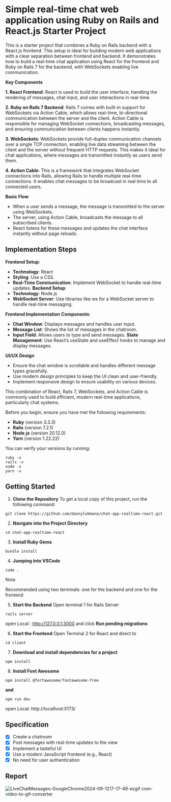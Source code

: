 # Simple real-time chat web application using Ruby on Rails and React.js Starter Project

This is a starter project that combines a Ruby on Rails backend with a React.js frontend. This setup is ideal for building modern web applications with a clear separation between frontend and backend. It demonstrates how to build a real-time chat application using React for the frontend and Ruby on Rails 7 for the backend, with WebSockets enabling live communication.

**Key Components**

  **1. React Frontend**: React is used to build the user interface, handling the rendering of messages, chat input, and user interactions in real-time.

  **2. Ruby on Rails 7 Backend**: Rails 7 comes with built-in support for WebSockets via Action Cable, which allows real-time, bi-directional communication between the server and the client. Action Cable is   responsible for managing WebSocket connections, broadcasting messages, and ensuring communication between clients happens instantly.

  **3. WebSockets**: WebSockets provide full-duplex communication channels over a single TCP connection, enabling live data streaming between the client and the server without frequent HTTP requests. This makes it ideal for chat applications, where messages are transmitted instantly as users send them.

  **4. Action Cable**: This is a framework that integrates WebSocket connections into Rails, allowing Rails to handle multiple real-time connections. It enables chat messages to be broadcast in real time to all connected users.

**Basic Flow**
- When a user sends a message, the message is transmitted to the server using WebSockets.
- The server, using Action Cable, broadcasts the message to all subscribed clients.
- React listens for these messages and updates the chat interface instantly without page reloads.

## Implementation Steps
**Frontend Setup**:
  - **Technology**: React
  - **Styling**: Use a CSS.
  - **Real-Time Communication**: Implement WebSocket to handle real-time updates.
**Backend Setup**:
  - **Technology**: Node.js 
  - **WebSocket Server**: Use libraries like ws for a WebSocket server to handle real-time messaging.

**Frontend Implementation**
**Components**:
  - **Chat Window**: Displays messages and handles user input.
  - **Message List**: Shows the list of messages in the chatroom.
  - **Input Field**: Allows users to type and send messages.
**State Management**: Use React’s useState and useEffect hooks to manage and display messages.

**UI/UX Design**
- Ensure the chat window is scrollable and handles different message types gracefully.
- Use modern design principles to keep the UI clean and user-friendly.
- Implement responsive design to ensure usability on various devices.

This combination of React, Rails 7, WebSockets, and Action Cable is commonly used to build efficient, modern real-time applications, particularly chat systems.

Before you begin, ensure you have met the following requirements:

- **Ruby** (version 3.3.3)
- **Rails** (version 7.2.1)
- **Node.js** (version 20.12.0)
- **Yarn** (version 1.22.22)

You can verify your versions by running:

```
ruby -v
rails -v
node -v
yarn -v
```

## Getting Started

1. **Clone the Repository**
  To get a local copy of this project, run the following command:
  ```
  git clone https://github.com/dannylukmana/chat-app-realtime-react.git
  ```

2. **Navigate into the Project Directory**
  ```
  cd chat-app-realtime-react
  ```

3. **Install Ruby Gems**
  ```
  bundle install
  ```

4. **Jumping into VSCode**
  ```
  code .
  ```

> [!NOTE]
> Recommended using two terminals: one for the backend and one for the frontend

5. **Start the Backend**
  Open terminal 1 for Rails Server
  ```
  rails server
  ```
  open Local : http://127.0.0.1:3000 and click **Run pending migrations**
  
6. **Start the Frontend**
  Open Terminal 2 for React and direct to
  ```
  cd client
  ```

7. **Download and install dependencies for a project**
  ```
  npm install 
  ```

8. **Install Font Awesome**
  ```
  npm install @fortawesome/fontawesome-free
  ```
  **and**
  ```
  npm run dev
  ```
  open Local: http://localhost:5173/

## Specification 
- [x] Create a chatroom
- [x] Post messages with real-time updates to the view
- [x] Implement a tasteful UI
- [x] Use a modern JavaScript frontend (e.g., React)
- [x] No need for user authentication

## Report 
![LiveChatMessages-GoogleChrome2024-09-1217-17-49-ezgif com-video-to-gif-converter](https://github.com/user-attachments/assets/7eca9066-764f-48a9-9db2-5f94ca78b3ab)


